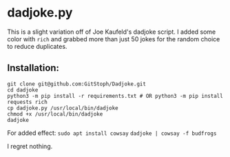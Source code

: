 # dadjoke.py
This is a slight variation off of Joe Kaufeld's dadjoke script.
I added some color with `rich` and grabbed more than just 50 jokes for the random choice to reduce duplicates.

## Installation:
```
git clone git@github.com:GitStoph/Dadjoke.git
cd dadjoke
python3 -m pip install -r requirements.txt # OR python3 -m pip install requests rich
cp dadjoke.py /usr/local/bin/dadjoke
chmod +x /usr/local/bin/dadjoke
dadjoke
```

For added effect:
`sudo apt install cowsay`
`dadjoke | cowsay -f budfrogs`

I regret nothing.
